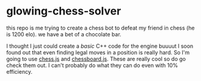 # glowing-chess-solver
this repo is me trying to create a chess bot to defeat my friend in chess (he is 1200 elo). we have a bet of a chocolate bar.

I thought I just could create a _basic_ C++ code for the engine buuuut I soon found out that even finding legal moves in a position is really hard. So I'm going to use [chess.js](https://github.com/jhlywa/chess.js) and [chessboard.js](https://chessboardjs.com). These are really cool so do go check them out. I can't probably do what they can do even with 10% efficiency.